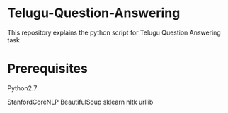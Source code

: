 # Telugu-Question-Answering
This repository explains the python script for Telugu Question Answering task


# Prerequisites
Python2.7

StanfordCoreNLP
BeautifulSoup
sklearn
nltk
urllib
